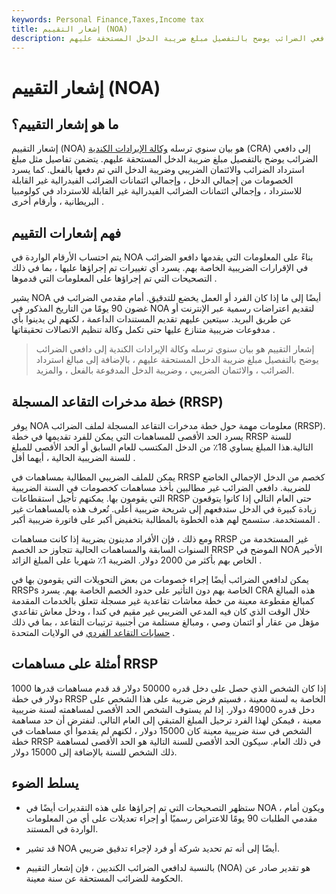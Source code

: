 ```yaml
---
keywords: Personal Finance,Taxes,Income tax
title: إشعار التقييم (NOA)
description: إشعار التقييم هو بيان سنوي ترسله سلطات الإيرادات الكندية إلى دافعي الضرائب يوضح بالتفصيل مبلغ ضريبة الدخل المستحقة عليهم.
---
```


# إشعار التقييم (NOA)
## ما هو إشعار التقييم؟

إشعار التقييم (NOA) هو بيان سنوي ترسله [وكالة الإيرادات الكندية](/ccra) (CRA) إلى دافعي الضرائب يوضح بالتفصيل مبلغ ضريبة الدخل المستحقة عليهم. يتضمن تفاصيل مثل مبلغ استرداد الضرائب والائتمان الضريبي وضريبة الدخل التي تم دفعها بالفعل. كما يسرد الخصومات من إجمالي الدخل ، وإجمالي ائتمانات الضرائب الفيدرالية غير القابلة للاسترداد ، وإجمالي ائتمانات الضرائب الفيدرالية غير القابلة للاسترداد في كولومبيا البريطانية ، وأرقام أخرى .

## فهم إشعارات التقييم

يتم احتساب الأرقام الواردة في NOA بناءً على المعلومات التي يقدمها دافعو الضرائب في الإقرارات الضريبية الخاصة بهم. يسرد أي تغييرات تم إجراؤها عليها ، بما في ذلك التصحيحات التي تم إجراؤها على المعلومات التي قدموها .

يشير NOA أيضًا إلى ما إذا كان الفرد أو العمل يخضع للتدقيق. أمام مقدمي الضرائب في غضون 90 يومًا من التاريخ المذكور في NOA لتقديم اعتراضات رسمية عبر الإنترنت أو عن طريق البريد. سيتعين عليهم تقديم المستندات الداعمة ، لكنهم لن يدينوا بأي مدفوعات ضريبية متنازع عليها حتى تكمل وكالة تنظيم الاتصالات تحقيقاتها .

> إشعار التقييم هو بيان سنوي ترسله وكالة الإيرادات الكندية إلى دافعي الضرائب يوضح بالتفصيل مبلغ ضريبة الدخل المستحقة عليهم ، بالإضافة إلى مبالغ استرداد الضرائب ، والائتمان الضريبي ، وضريبة الدخل المدفوعة بالفعل ، والمزيد.

>

## خطة مدخرات التقاعد المسجلة (RRSP)

يوفر NOA معلومات مهمة حول خطة مدخرات التقاعد المسجلة لملف الضرائب (RRSP). يسرد الحد الأقصى للمساهمات التي يمكن للفرد تقديمها في خطة RRSP للسنة التالية.هذا المبلغ يساوي 18٪ من الدخل المكتسب للعام السابق أو الحد الأقصى للمبلغ للسنة الضريبية الحالية ، أيهما أقل .

يمكن للملف الضريبي المطالبة بمساهمات في RRSP كخصم من الدخل الإجمالي الخاضع للضريبة. دافعي الضرائب غير مطالبين بأخذ مساهمات كخصومات في السنة الضريبية التي يقومون بها. يمكنهم تأجيل استقطاعات RRSP حتى العام التالي إذا كانوا يتوقعون زيادة كبيرة في الدخل ستدفعهم إلى شريحة ضريبية أعلى. تُعرف هذه بالمساهمات غير المستخدمة. ستسمح لهم هذه الخطوة بالمطالبة بتخفيض أكبر على فاتورة ضريبية أكبر .

ومع ذلك ، فإن الأفراد مدينون بضريبة إذا كانت مساهمات RRSP غير المستخدمة من السنوات السابقة والمساهمات الحالية تتجاوز حد الخصم RRSP الموضح في NOA الأخير الخاص بهم بأكثر من 2000 دولار. الضريبة 1٪ شهريا على المبلغ الزائد .

يمكن لدافعي الضرائب أيضًا إجراء خصومات من بعض التحويلات التي يقومون بها في RRSPs الخاصة بهم دون التأثير على حدود الخصم الخاصة بهم. يسرد CRA هذه المبالغ كمبالغ مقطوعة معينة من خطة معاشات تقاعدية غير مسجلة تتعلق بالخدمات المقدمة خلال الوقت الذي كان فيه المدعي الضريبي غير مقيم في كندا ، ودخل معاش تقاعدي مؤهل من عقار أو ائتمان وصي ، ومبالغ مستلمة من أجنبية ترتيبات التقاعد ، بما في ذلك [حسابات التقاعد الفردي](/ira) في الولايات المتحدة .

## أمثلة على مساهمات RRSP

إذا كان الشخص الذي حصل على دخل قدره 50000 دولار قد قدم مساهمات قدرها 1000 دولار في خطة RRSP الخاصة به لسنة معينة ، فسيتم فرض ضريبة على هذا الشخص على دخل قدره 49000 دولار. إذا لم يستوف الشخص الحد الأقصى لمساهمته لسنة ضريبية معينة ، فيمكن لهذا الفرد ترحيل المبلغ المتبقي إلى العام التالي. لنفترض أن حد مساهمة الشخص في سنة ضريبية معينة كان 15000 دولار ، لكنهم لم يقدموا أي مساهمات في خطة RRSP في ذلك العام. سيكون الحد الأقصى للسنة التالية هو الحد الأقصى لمساهمة ذلك الشخص للسنة بالإضافة إلى 15000 دولار.

## يسلط الضوء

- ستظهر التصحيحات التي تم إجراؤها على هذه التقديرات أيضًا في NOA ، ويكون أمام مقدمي الطلبات 90 يومًا للاعتراض رسميًا أو إجراء تعديلات على أي من المعلومات الواردة في المستند.

- قد تشير NOA أيضًا إلى أنه تم تحديد شركة أو فرد لإجراء تدقيق ضريبي.

- بالنسبة لدافعي الضرائب الكنديين ، فإن إشعار التقييم (NOA) هو تقدير صادر عن الحكومة للضرائب المستحقة عن سنة معينة.

